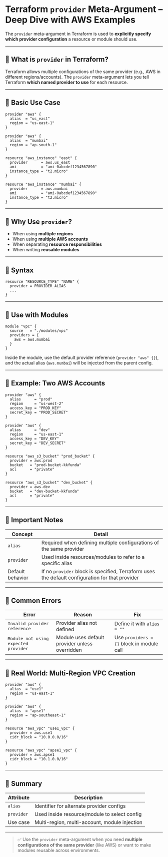 # Terraform `provider` Meta-Argument – Deep Dive with AWS Examples

The `provider` meta-argument in Terraform is used to **explicitly specify which provider configuration** a resource or module should use.

---

## 🔹 What is `provider` in Terraform?

Terraform allows multiple configurations of the same provider (e.g., AWS in different regions/accounts). The `provider` meta-argument lets you tell Terraform **which named provider to use** for each resource.

---

## 🔹 Basic Use Case

```hcl
provider "aws" {
  alias  = "us_east"
  region = "us-east-1"
}

provider "aws" {
  alias  = "mumbai"
  region = "ap-south-1"
}

resource "aws_instance" "east" {
  provider      = aws.us_east
  ami           = "ami-0abcdef1234567890"
  instance_type = "t2.micro"
}

resource "aws_instance" "mumbai" {
  provider      = aws.mumbai
  ami           = "ami-0abcdef1234567890"
  instance_type = "t2.micro"
}
````

---

## 🔹 Why Use `provider`?

* When using **multiple regions**
* When using **multiple AWS accounts**
* When separating **resource responsibilities**
* When writing **reusable modules**

---

## 🔹 Syntax

```hcl
resource "RESOURCE_TYPE" "NAME" {
  provider = PROVIDER_ALIAS
  ...
}
```

---

## 🔹 Use with Modules

```hcl
module "vpc" {
  source   = "./modules/vpc"
  providers = {
    aws = aws.mumbai
  }
}
```

Inside the module, use the default provider reference (`provider "aws" {}`), and the actual alias (`aws.mumbai`) will be injected from the parent config.

---

## 🔹 Example: Two AWS Accounts

```hcl
provider "aws" {
  alias      = "prod"
  region     = "us-west-2"
  access_key = "PROD_KEY"
  secret_key = "PROD_SECRET"
}

provider "aws" {
  alias      = "dev"
  region     = "us-east-1"
  access_key = "DEV_KEY"
  secret_key = "DEV_SECRET"
}

resource "aws_s3_bucket" "prod_bucket" {
  provider = aws.prod
  bucket   = "prod-bucket-kkfunda"
  acl      = "private"
}

resource "aws_s3_bucket" "dev_bucket" {
  provider = aws.dev
  bucket   = "dev-bucket-kkfunda"
  acl      = "private"
}
```

---

## 🔹 Important Notes

| Concept          | Detail                                                                                          |
| ---------------- | ----------------------------------------------------------------------------------------------- |
| `alias`          | Required when defining multiple configurations of the same provider                             |
| `provider`       | Used inside resources/modules to refer to a specific alias                                      |
| Default behavior | If no `provider` block is specified, Terraform uses the default configuration for that provider |

---

## 🔹 Common Errors

| Error                                | Reason                                         | Fix                                       |
| ------------------------------------ | ---------------------------------------------- | ----------------------------------------- |
| `Invalid provider reference`         | Provider alias not defined                     | Define it with `alias = ""`               |
| `Module not using expected provider` | Module uses default provider unless overridden | Use `providers = {}` block in module call |

---

## 🔹 Real World: Multi-Region VPC Creation

```hcl
provider "aws" {
  alias  = "use1"
  region = "us-east-1"
}

provider "aws" {
  alias  = "apse1"
  region = "ap-southeast-1"
}

resource "aws_vpc" "use1_vpc" {
  provider = aws.use1
  cidr_block = "10.0.0.0/16"
}

resource "aws_vpc" "apse1_vpc" {
  provider = aws.apse1
  cidr_block = "10.1.0.0/16"
}
```

---

## 🧠 Summary

| Attribute  | Description                                   |
| ---------- | --------------------------------------------- |
| `alias`    | Identifier for alternate provider configs     |
| `provider` | Used inside resource/module to select config  |
| Use case   | Multi-region, multi-account, module injection |

---

> ✅ Use the `provider` meta-argument when you need **multiple configurations of the same provider** (like AWS) or want to make modules reusable across environments.
